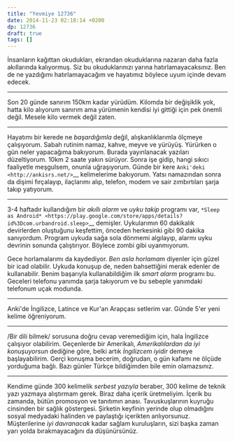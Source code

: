 ```yaml
---
title: "Yevmiye 12736"
date: 2014-11-23 02:18:14 +0200
dp: 12736
draft: true
tags: []
---
```


İnsanların kağıttan okudukları, ekrandan okuduklarına nazaran daha fazla
akıllarında kalıyormuş. Siz bu okuduklarınızı yarına
hatırlamayacaksınız. Ben de ne yazdığımı hatırlamayacağım ve hayatımız
böylece uyum içinde devam edecek.

--------------

Son 20 günde sanırım 150km kadar yürüdüm. Kilomda bir değişiklik yok,
hatta kilo alıyorum sanırım ama yürümenin kendisi iyi gittiği için pek
önemli değil. Mesele kilo vermek değil zaten.

--------------

Hayatımı bir kerede ne *başardığımla* değil, alışkanlıklarımla ölçmeye
çalışıyorum. Sabah rutinim namaz, kahve, meyve ve yürüyüş. Yürürken o
gün neler yapacağıma bakıyorum. Burada yayınlanacak yazıları
düzeltiyorum. 10km 2 saate yakın sürüyor. Sonra işe gidip, hangi sıkıcı
faaliyetle meşgulsem, onunla uğraşıyorum. Günde bir kere
`Anki'deki <http://ankisrs.net/>`__ kelimelerime bakıyorum. Yatsı
namazından sonra da dişimi fırçalayıp, ilaçlarımı alıp, telefon, modem
ve sair zımbırtıları şarja takıp yatıyorum.

--------------

3-4 haftadır kullandığım bir *akıllı alarm* ve *uyku takip* programı
var, `*Sleep as
Android* <https://play.google.com/store/apps/details?id%3Dcom.urbandroid.sleep>`__
demişler. Uykularımın 60 dakikalık devirlerden oluştuğunu keşfettim,
önceden herkesinki gibi 90 dakika sanıyordum. Program uykuda sağa sola
dönmemi algılayıp, alarmı uyku devrinin sonunda çalıştırıyor. Böylece
zombi gibi uyanmıyorum.

Gece horlamalarımı da kaydediyor. *Ben asla horlamam* diyenler için
güzel bir icad olabilir. Uykuda konuşup de, neden bahsettiğini merak
edenler de kullanabilir. Benim başarıyla kullanabildiğim ilk *smart
alarm* programı bu. Geceleri telefonu yanımda şarja takıyorum ve bu
sebeple yanımdaki telefonum uçak modunda.

--------------

Anki'de İngilizce, Latince ve Kur'an Arapçası setlerim var. Günde 5'er
yeni kelime öğreniyorum.

--------------

/Bir dili bilmek/ sorusuna doğru cevap veremediğim için, hala İngilizce
çalışıyor olabilirim. Geçenlerde bir Amerikalı, *Amerikalılardan da iyi
konuşuyorsun* dediğine göre, belki artık *İngilizcem iyidir* demeye
başlayabilirim. Gerçi konuşma becerim, doğrudan, o gün kafamı ne ölçüde
yorduğuma bağlı. Bazı günler Türkçe bildiğimden bile emin olamazsınız.

--------------

Kendime günde 300 kelimelik *serbest yazıyla* beraber, 300 kelime de
teknik yazı yazmaya alıştırmam gerek. Biraz daha içerik üretmeliyim.
İçerik bu zamanda, bütün promosyon ve tanıtımın anası. Tavuskuşlarının
kuyruğu cinsinden bir sağlık göstergesi. Şirketin keyfinin yerinde olup
olmadığını sosyal medyadaki halinden ve paylaştığı içerikten
anlıyorsunuz. Müşterilerine *iyi davranacak* kadar sağlam kuruluşların,
sizi başka zaman yarı yolda bırakmayacağını da düşünürsünüz.

